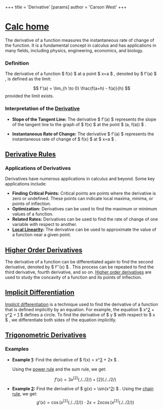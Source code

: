 +++
 title = 'Derivative'
[params]
	author = 'Carson West'
+++

# [Calc home](./../calc-home/)

The derivative of a function measures the instantaneous rate of change of the function.  It is a fundamental concept in calculus and has applications in many fields, including physics, engineering, economics, and biology.

### Definition
The derivative of a function  $ f(x) $  at a point  $ x=a $ , denoted by  $ f'(a) $ , is defined as the limit:

 $$ f'(a) = \lim_{h \to 0} \frac{f(a+h) - f(a)}{h} $$  provided the limit exists.
### Interpretation of the [Derivative](./../derivative/)

* **Slope of the Tangent Line:**  The derivative  $ f'(a) $  represents the slope of the tangent line to the graph of  $ f(x) $  at the point  $ (a, f(a)) $ .

* **Instantaneous Rate of Change:** The derivative  $ f'(a) $  represents the instantaneous rate of change of  $ f(x) $  at  $ x=a $ .

## [Derivative Rules](./../derivative-rules/)

### Applications of Derivatives

Derivatives have numerous applications in calculus and beyond. Some key applications include:
* **Finding Critical Points:** Critical points are points where the derivative is zero or undefined. These points can indicate local maxima, minima, or points of inflection.
* **Optimization:** Derivatives can be used to find the maximum or minimum values of a function.
* **Related Rates:** Derivatives can be used to find the rate of change of one variable with respect to another.
* **[Local Linearity](./../local-linearity/):** The derivative can be used to approximate the value of a function near a given point.

## [Higher Order Derivatives](./../higher-order-derivatives/)

The derivative of a function can be differentiated again to find the second derivative, denoted by  $ f''(x) $ .  This process can be repeated to find the third derivative, fourth derivative, and so on.  [Higher order derivatives](./../higher-order-derivatives/) are used to study the concavity of a function and its points of inflection.

## [Implicit Differentiation](./../implicit-differentiation/)

[Implicit differentiation](./../implicit-differentiation/) is a technique used to find the derivative of a function that is defined implicitly by an equation.  For example, the equation  $ x^[2](./../2/) + y^[2](./../2/) = [1](./../1/) $  defines a circle. To find the derivative of  $ y $  with respect to  $ x $ , we differentiate both sides of the equation implicitly.

## [Trigonometric Derivatives](./../trigonometric-derivatives/)

### Examples

* **Example [1](./../1/):** Find the derivative of  $ f(x) = x^[3](./../3/) + 2x $ .

   Using the [power rule](./../power-rule/) and the sum rule, we get:

    $$ f'(x) = 3x^[2](./../2/) + [2](./../2/) $$  
* **Example [2](./../2/):** Find the derivative of  $ g(x) = \sin(x^[2](./../2/)) $ .
   Using the [chain rule](./../chain-rule/), we get:
    $$ g'(x) = \cos(x^[2](./../2/)) \cdot 2x = 2x \cos(x^[2](./../2/)) $$  
